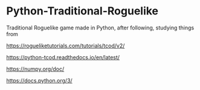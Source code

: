 # Python-Traditional-Roguelike
Traditional Roguelike game made in Python, after following, studying  things from 

https://rogueliketutorials.com/tutorials/tcod/v2/

https://python-tcod.readthedocs.io/en/latest/

https://numpy.org/doc/

https://docs.python.org/3/
